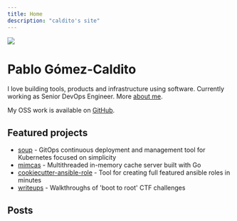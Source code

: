 ```yaml
---
title: Home
description: "caldito's site"
---
```


<img src="/images/partywizard.gif">

# Pablo Gómez-Caldito
I love building tools, products and infrastructure using software. Currently working as Senior DevOps Engineer. More [about me](/about).

My OSS work is available on <a href="https://github.com/caldito" target="_blank">GitHub</a>.

## Featured projects
- <a href="https://github.com/caldito/soup" target="_blank">soup</a> -
    GitOps continuous deployment and management tool for Kubernetes focused on simplicity
- <a href="https://github.com/caldito/mimcas" target="_blank">mimcas</a> -
        Multithreaded in-memory cache server built with Go
- <a href="https://github.com/idealista/cookiecutter-ansible-role" target="_blank">cookiecutter-ansible-role</a> -
        Tool for creating full featured ansible roles in minutes
- <a href="https://github.com/caldito/writeups" target="_blank">writeups</a> -
        Walkthroughs of 'boot to root' CTF challenges

## Posts
